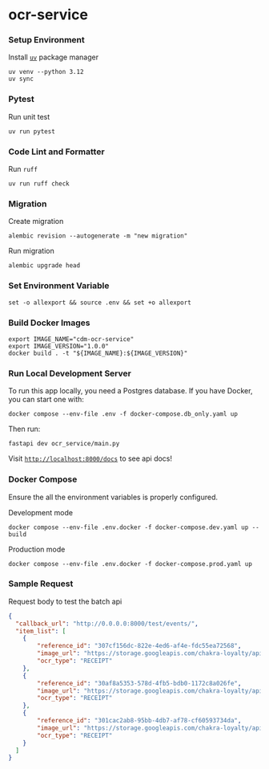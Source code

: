 # ocr-service


### Setup Environment
Install [`uv`](https://docs.astral.sh/uv/getting-started/installation/) package manager
```shell
uv venv --python 3.12
uv sync
```

### Pytest
Run unit test
```shell
uv run pytest
```

### Code Lint and Formatter
Run `ruff`
```shell
uv run ruff check
```

### Migration
Create migration
```shell
alembic revision --autogenerate -m "new migration"
```

Run migration
```shell
alembic upgrade head
```

### Set Environment Variable
```shell
set -o allexport && source .env && set +o allexport
```

### Build Docker Images
```shell
export IMAGE_NAME="cdm-ocr-service"
export IMAGE_VERSION="1.0.0"
docker build . -t "${IMAGE_NAME}:${IMAGE_VERSION}"
```

### Run Local Development Server

To run this app locally, you need a Postgres database.
If you have Docker, you can start one with:

```shell
docker compose --env-file .env -f docker-compose.db_only.yaml up
```

Then run:

```shell
fastapi dev ocr_service/main.py
```

Visit [`http://localhost:8000/docs`](http://localhost:8000/docs) to see api docs!


### Docker Compose
Ensure the all the environment variables is properly configured.

Development mode
```shell
docker compose --env-file .env.docker -f docker-compose.dev.yaml up --build
```

Production mode
```shell
docker compose --env-file .env.docker -f docker-compose.prod.yaml up
```

### Sample Request
Request body to test the batch api
```json
{
  "callback_url": "http://0.0.0.0:8000/test/events/",
  "item_list": [
    {
        "reference_id": "307cf156dc-822e-4ed6-af4e-fdc55ea72568",
        "image_url": "https://storage.googleapis.com/chakra-loyalty/apiloyaltygcp/Production/upload/images/ocr/2024/11/20/307cf156dc-822e-4ed6-af4e-fdc55ea72568.jpg",
        "ocr_type": "RECEIPT"
    },
    {
        "reference_id": "30af8a5353-578d-4fb5-bdb0-1172c8a026fe",
        "image_url": "https://storage.googleapis.com/chakra-loyalty/apiloyaltygcp/Production/upload/images/ocr/2024/11/28/30af8a5353-578d-4fb5-bdb0-1172c8a026fe.jpeg",
        "ocr_type": "RECEIPT"
    },
    {
        "reference_id": "301cac2ab8-95bb-4db7-af78-cf60593734da",
        "image_url": "https://storage.googleapis.com/chakra-loyalty/apiloyaltygcp/Production/upload/images/ocr/2024/11/09/301cac2ab8-95bb-4db7-af78-cf60593734da.jpg",
        "ocr_type": "RECEIPT"
    }
  ]
}
```
